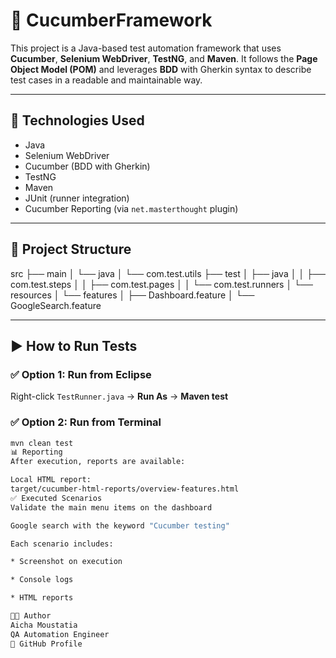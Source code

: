 # 🥒 CucumberFramework

This project is a Java-based test automation framework that uses **Cucumber**, **Selenium WebDriver**, **TestNG**, and **Maven**. It follows the **Page Object Model (POM)** and leverages **BDD** with Gherkin syntax to describe test cases in a readable and maintainable way.

---

## 🔧 Technologies Used

- Java
- Selenium WebDriver
- Cucumber (BDD with Gherkin)
- TestNG
- Maven
- JUnit (runner integration)
- Cucumber Reporting (via `net.masterthought` plugin)

---

## 📁 Project Structure


src
├── main
│ └── java
│ └── com.test.utils
├── test
│ ├── java
│ │ ├── com.test.steps
│ │ ├── com.test.pages
│ │ └── com.test.runners
│ └── resources
│ └── features
│ ├── Dashboard.feature
│ └── GoogleSearch.feature



---

## ▶️ How to Run Tests

### ✅ Option 1: Run from Eclipse
Right-click `TestRunner.java` → **Run As** → **Maven test**

### ✅ Option 2: Run from Terminal
```bash
mvn clean test
📊 Reporting
After execution, reports are available:

Local HTML report:
target/cucumber-html-reports/overview-features.html
✅ Executed Scenarios
Validate the main menu items on the dashboard

Google search with the keyword "Cucumber testing"

Each scenario includes:

* Screenshot on execution

* Console logs

* HTML reports

👩‍💻 Author
Aicha Moustatia
QA Automation Engineer
📍 GitHub Profile


